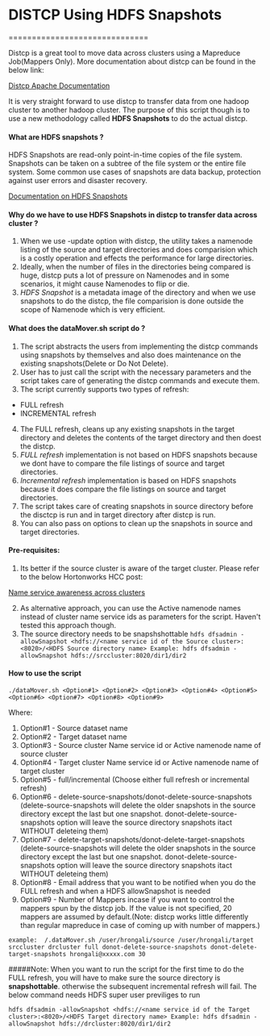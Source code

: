 # DISTCP Using HDFS Snapshots
==============================

Distcp is a great tool to move data across clusters using a Mapreduce Job(Mappers Only). More documentation about distcp can be found in the below link:

[Distcp Apache Documentation](https://hadoop.apache.org/docs/r1.2.1/distcp2.html)

It is very straight forward to use distcp to transfer data from one hadoop cluster to another hadoop cluster. The purpose of this script though is to use a new methodology called **HDFS Snapshots** to do the actual distcp.

#### What are HDFS snapshots ?

HDFS Snapshots are read-only point-in-time copies of the file system. Snapshots can be taken on a subtree of the file system or the entire file system. Some common use cases of snapshots are data backup, protection against user errors and disaster recovery.

[Documentation on HDFS Snapshots](https://hadoop.apache.org/docs/r2.7.2/hadoop-project-dist/hadoop-hdfs/HdfsSnapshots.html)


#### Why do we have to use HDFS Snapshots in distcp to transfer data across cluster ?

1. When we use -update option with distcp, the utility takes a namenode listing of the source and target directories and does comparision which is a costly operation and effects the performance for large directories.
2. Ideally, when the number of files in the directories being compared is huge, distcp puts a lot of pressure on Namenodes and in some scenarios, it might cause Namenodes to flip or die.
3. *HDFS Snapshot* is a metadata image of the directory and when we use snapshots to do the distcp, the file comparision is done outside the scope of Namenode which is very efficient.

#### What does the dataMover.sh script do ?

1. The script abstracts the users from implementing the distcp commands using snapshots by themselves and also does maintenance on the existing snapshots(Delete or Do Not Delete).
2. User has to just call the script with the necessary parameters and the script takes care of generating the distcp commands and execute them.
3. The script currently supports two types of refresh:

  * FULL refresh
  * INCREMENTAL refresh
4. The FULL refresh, cleans up any existing snapshots in the target directory and deletes the contents of the target directory and then doest the distcp.
5. *FULL refresh* implementation is not based on HDFS snapshots because we dont have to compare the file listings of source and target directories.
6. *Incremental refresh* implementation is based on HDFS snapshots because it does compare the file listings on source and target directories.
7. The script takes care of creating snapshots in source directory before the disctcp is run and in target directory after distcp is run.
8. You can also pass on options to clean up the snapshots in source and target directories.



#### Pre-requisites:

1. Its better if the source cluster is aware of the target cluster. Please refer to the below Hortonworks HCC post:

[ Name service awareness across clusters ](https://community.hortonworks.com/questions/8989/how-to-use-name-service-id-between-to-clusters.html)

2. As alternative approach, you can use the Active namenode names instead of cluster name service ids as parameters for the script. Haven't tested this approach though.
3. The source directory needs to be snapshshottable
`hdfs dfsadmin -allowSnapshot <hdfs://<name service id of the Source cluster>:<8020>/<HDFS Source directory name>
Example: hdfs dfsadmin -allowSnapshot hdfs://srccluster:8020/dir1/dir2`



#### How to use the script

`./dataMover.sh <Option#1> <Option#2> <Option#3> <Option#4> <Option#5> <Option#6> <Option#7> <Option#8> <Option#9>`

Where:

1. Option#1 - Source dataset name
2. Option#2 - Target dataset name
3. Option#3 - Source cluster Name service id or Active namenode name of source cluster
4. Option#4 - Target cluster Name service id or Active namenode name of target cluster
5. Option#5 - full/incremental      (Choose either full refresh or incremental refresh)
6. Option#6 - delete-source-snapshots/donot-delete-source-snapshots    (delete-source-snapshots will delete the older snapshots in the source directory except the last but one snapshot. donot-delete-source-snapshots option will leave the source directory snapshots itact WITHOUT deleteing them)
7. Option#7 - delete-target-snapshots/donot-delete-target-snapshots    (delete-source-snapshots will delete the older snapshots in the source directory except the last but one snapshot. donot-delete-source-snapshots option will leave the source directory snapshots itact WITHOUT deleteing them)
8. Option#8 - Email address that you want to be notified when you do the FULL refresh and when a HDFS allowSnapshot is needed
9. Option#9 - Number of Mappers incase if you want to control the mappers spun by the distcp job. If the value is not specified, 20 mappers are assumed by default.(Note: distcp works little differently than regular mapreduce in case of coming up with number of mappers.)


`example:  /.dataMover.sh /user/hrongali/source /user/hrongali/target srccluster drcluster full donot-delete-source-snapshots donot-delete-target-snapshots hrongali@xxxxx.com 30`



#####Note:
When you want to run the script for the first time to do the FULL refresh, you will have to make sure the source directory is __snapshottable__. otherwise the subsequent incremental refresh will fail.
The below command needs HDFS super user previliges to run

`hdfs dfsadmin -allowSnapshot <hdfs://<name service id of the Target cluster>:<8020>/<HDFS Target directory name>
Example: hdfs dfsadmin -allowSnapshot hdfs://drcluster:8020/dir1/dir2`
